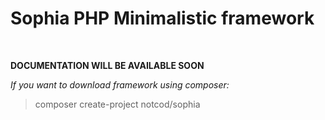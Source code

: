 **__<h1>Sophia PHP Minimalistic framework</h1>__**

<br>

__DOCUMENTATION WILL BE AVAILABLE SOON__

_If you want to download framework using composer:_

>composer create-project notcod/sophia
